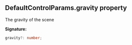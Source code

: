 
## DefaultControlParams.gravity property

The gravity of the scene

**Signature:**

```typescript
gravity?: number;
```
